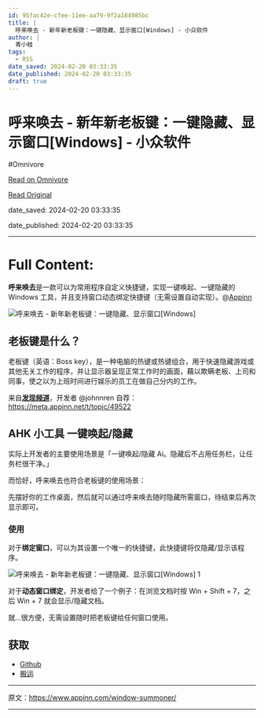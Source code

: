 ```yaml
---
id: 95fac42e-cfee-11ee-aa79-9f2a184985bc
title: |
  呼来唤去 - 新年新老板键：一键隐藏、显示窗口[Windows] - 小众软件
author: |
  青小蛙
tags:
  - RSS
date_saved: 2024-02-20 03:33:35
date_published: 2024-02-20 03:33:35
draft: true
---
```


# 呼来唤去 - 新年新老板键：一键隐藏、显示窗口[Windows] - 小众软件
#Omnivore

[Read on Omnivore](https://omnivore.app/me/windows-18dc6910f70)

[Read Original](https://www.appinn.com/window-summoner/)

date_saved: 2024-02-20 03:33:35

date_published: 2024-02-20 03:33:35

--- 

# Full Content: 

**呼来唤去**是一款可以为常用程序自定义快捷键，实现一键唤起、一键隐藏的 Windows 工具，并且支持窗口动态绑定快捷键（无需设置自动实现）。@[Appinn](https://www.appinn.com/window-summoner/)

![呼来唤去 - 新年新老板键：一键隐藏、显示窗口[Windows]](https://proxy-prod.omnivore-image-cache.app/1608x700,sAx0427a86MT-CmXB7bwhMY13CcEKlOJ3E1runYwclCY/https://www.appinn.com/wp-content/uploads/2024/02/Appinn-feature-images-95.jpg "呼来唤去 - 新年新老板键：一键隐藏、显示窗口[Windows] 1")

## 老板键是什么？

老板键（英语：Boss key），是一种电脑的热键或热键组合，用于快速隐藏游戏或其他无关工作的程序，并让显示器呈现正常工作时的画面，藉以欺瞒老板、上司和同事，使之以为上班时间进行娱乐的员工在做自己分内的工作。

来自[**发现频道**](https://meta.appinn.net/c/faxian/10)，开发者 @johnnren 自荐：<https://meta.appinn.net/t/topic/49522>

## AHK 小工具 一键唤起/隐藏

实际上开发者的主要使用场景是「一键唤起/隐藏 Ai。隐藏后不占用任务栏，让任务栏很干净。」

而恰好，呼来唤去也符合老板键的使用场景：

先摆好你的工作桌面，然后就可以通过呼来唤去随时隐藏所需窗口，待结束后再次显示即可。

### 使用

对于**绑定窗口**，可以为其设置一个唯一的快捷键，此快捷键将仅隐藏/显示该程序。

![呼来唤去 - 新年新老板键：一键隐藏、显示窗口[Windows] 1](https://proxy-prod.omnivore-image-cache.app/866x528,sDHPO0F3INLBKHuHFS7uYpFN8SA4IgXnaW4cSHAQJ6Ws/https://www.appinn.com/wp-content/uploads/2024/02/Appinn-2024-02-20-16.10.03@2x.jpg "呼来唤去 - 新年新老板键：一键隐藏、显示窗口[Windows] 2")

对于**动态窗口绑定**，开发者给了一个例子：在浏览文档时按 Win + Shift + 7，之后 Win + 7 就会显示/隐藏文档。

就…很方便，无需设置随时把老板键给任何窗口使用。

## 获取

* [Github](https://github.com/john-walks-slow/window-summoner)
* [搬运](https://pan.quark.cn/s/8be42a578be0)

---

原文：https://www.appinn.com/window-summoner/

---

